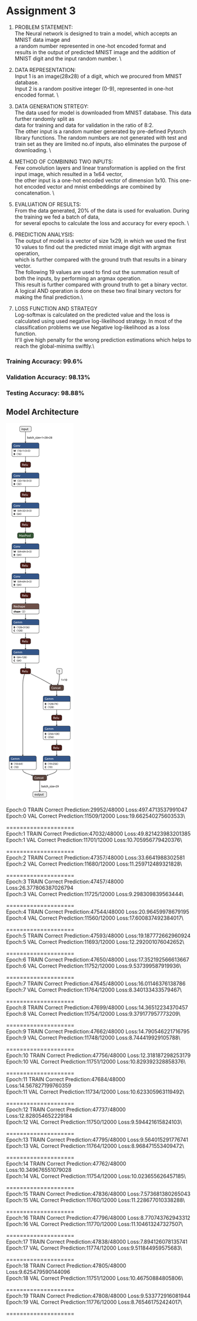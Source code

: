 # Assignment 3

1. PROBLEM STATEMENT: \
	The Neural network is designed to train a model, which accepts an MNIST data image and \
	a random number represented in one-hot encoded format and \
	results in the output of predicted MNIST image and the addition of MNIST digit and the input random number. \
	
2. DATA REPRESENTATION: \
	Input 1 is an image(28x28) of a digit, which we procured from MNIST database.\
	Input 2 is a random positive integer (0-9), represented in one-hot encoded format. \
	
3. DATA GENERATION STRTEGY: \
	The data used for model is downloaded from MNIST database. This data further randomly split as \
	data for training and data for validation in the ratio of 8:2.\
	The other input is a random number generated by pre-defined Pytorch library functions.
	The random numbers are not generated with test and train set as they are limited no.of inputs, also eliminates the purpose of downloading. \
	
4. METHOD OF COMBINING TWO INPUTS: \
	Few convolution layers and linear transformation is applied on the first input image, which resulted in a 1x64 vector,\
	the other input is a one-hot encoded vector of dimension  1x10. This one-hot encoded vector and mnist embeddings are combined by concatenation. \

5. EVALUATION OF RESULTS:\
	From the data generated, 20% of the data is used for evaluation. During the training we fed a batch of data,\
	for several epochs to calculate the loss and accuracy for every epoch. \

6. PREDICTION ANALYSIS:\
	The output of model is a vector of size 1x29, in which we used the first 10 values to find out the predicted mnist image digit with argmax operation, \
	which is further compared with the ground truth that results in a binary vector. \
	The following 19 values are used to find out the summation result of both the inputs, by performing an argmax operation.\
	This result is further compared with ground truth to get a binary vector.\
	A logical AND operation is done on these two final binary vectors for making the final prediction.\

7. LOSS FUNCTION AND STRATEGY\
	Log-softmax is calculated on the predicted value and the loss is calculated using used negative log-likelihood strategy.
	In most of the classification problems we use Negative log-likelihood as a loss function. \
	It'll give high penalty for the wrong prediction estimations which helps to reach the global-minima swiftly.\



### Training Accuracy: 99.6%
### Validation Accuracy: 98.13%
### Testing Accuracy: 98.88%

## Model Architecture
![Model Architecture](./images/model.onnx.png)



Epoch:0	 TRAIN	 Correct Prediction:29952/48000 	 Loss:497.4713537991047\
Epoch:0	 VAL	 Correct Prediction:11509/12000 	 Loss:19.662540275603533\

====================\
Epoch:1	 TRAIN	 Correct Prediction:47032/48000 	 Loss:49.821423983201385\
Epoch:1	 VAL	 Correct Prediction:11701/12000 	 Loss:10.705956779420376\

====================\
Epoch:2	 TRAIN	 Correct Prediction:47357/48000 	 Loss:33.6641988302581\
Epoch:2	 VAL	 Correct Prediction:11680/12000 	 Loss:11.259712489321828\

====================\
Epoch:3	 TRAIN	 Correct Prediction:47457/48000 	 Loss:26.377806387026794\
Epoch:3	 VAL	 Correct Prediction:11725/12000 	 Loss:9.298309839563444\

====================\
Epoch:4	 TRAIN	 Correct Prediction:47544/48000 	 Loss:20.96459978679195\
Epoch:4	 VAL	 Correct Prediction:11560/12000 	 Loss:17.600837492384017\

====================\
Epoch:5	 TRAIN	 Correct Prediction:47593/48000 	 Loss:19.187772662960924\
Epoch:5	 VAL	 Correct Prediction:11693/12000 	 Loss:12.292001076042652\

====================\
Epoch:6	 TRAIN	 Correct Prediction:47650/48000 	 Loss:17.352192566613667\
Epoch:6	 VAL	 Correct Prediction:11752/12000 	 Loss:9.537399587919936\

====================\
Epoch:7	 TRAIN	 Correct Prediction:47645/48000 	 Loss:16.01146376138786\
Epoch:7	 VAL	 Correct Prediction:11764/12000 	 Loss:8.340133433579467\

====================\
Epoch:8	 TRAIN	 Correct Prediction:47699/48000 	 Loss:14.36512234370457\
Epoch:8	 VAL	 Correct Prediction:11754/12000 	 Loss:9.379177957773209\

====================\
Epoch:9	 TRAIN	 Correct Prediction:47662/48000 	 Loss:14.790546221716795\
Epoch:9	 VAL	 Correct Prediction:11748/12000 	 Loss:8.744419929105788\

====================\
Epoch:10	 TRAIN	 Correct Prediction:47756/48000 	 Loss:12.318187298253179\
Epoch:10	 VAL	 Correct Prediction:11751/12000 	 Loss:10.829392328858376\

====================\
Epoch:11	 TRAIN	 Correct Prediction:47684/48000 	 Loss:14.567827199760359\
Epoch:11	 VAL	 Correct Prediction:11734/12000 	 Loss:10.623305963119492\

====================\
Epoch:12	 TRAIN	 Correct Prediction:47737/48000 	 Loss:12.828054652229184\
Epoch:12	 VAL	 Correct Prediction:11750/12000 	 Loss:9.594421615824103\

====================\
Epoch:13	 TRAIN	 Correct Prediction:47795/48000 	 Loss:9.564015291776741\
Epoch:13	 VAL	 Correct Prediction:11764/12000 	 Loss:8.968471553409472\

====================\
Epoch:14	 TRAIN	 Correct Prediction:47762/48000 	 Loss:10.349676551079028\
Epoch:14	 VAL	 Correct Prediction:11754/12000 	 Loss:10.023655626457185\

====================\
Epoch:15	 TRAIN	 Correct Prediction:47836/48000 	 Loss:7.573681380265043\
Epoch:15	 VAL	 Correct Prediction:11760/12000 	 Loss:11.228677010338288\

====================\
Epoch:16	 TRAIN	 Correct Prediction:47796/48000 	 Loss:8.770743762943312\
Epoch:16	 VAL	 Correct Prediction:11770/12000 	 Loss:11.104613247327507\

====================\
Epoch:17	 TRAIN	 Correct Prediction:47838/48000 	 Loss:7.894126078135741\
Epoch:17	 VAL	 Correct Prediction:11774/12000 	 Loss:9.511844959575683\

====================\
Epoch:18	 TRAIN	 Correct Prediction:47805/48000 	 Loss:9.625479590144096\
Epoch:18	 VAL	 Correct Prediction:11751/12000 	 Loss:10.46750884805806\

====================\
Epoch:19	 TRAIN	 Correct Prediction:47808/48000 	 Loss:9.533772916081944\
Epoch:19	 VAL	 Correct Prediction:11776/12000 	 Loss:8.765461752424017\

====================



